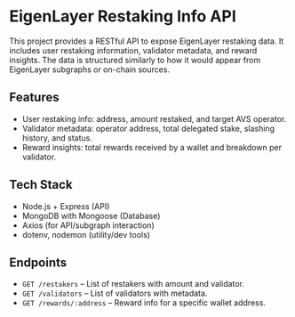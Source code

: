 # EigenLayer Restaking Info API

This project provides a RESTful API to expose EigenLayer restaking data. It includes user restaking information, validator metadata, and reward insights. The data is structured similarly to how it would appear from EigenLayer subgraphs or on-chain sources.

## Features

- User restaking info: address, amount restaked, and target AVS operator.
- Validator metadata: operator address, total delegated stake, slashing history, and status.
- Reward insights: total rewards received by a wallet and breakdown per validator.

## Tech Stack

- Node.js + Express (API)
- MongoDB with Mongoose (Database)
- Axios (for API/subgraph interaction)
- dotenv, nodemon (utility/dev tools)


## Endpoints

- `GET /restakers` – List of restakers with amount and validator.
- `GET /validators` – List of validators with metadata.
- `GET /rewards/:address` – Reward info for a specific wallet address.


